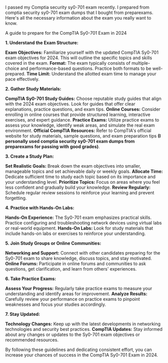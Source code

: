 I passed my Comptia security sy0-701 exam recently. I prepared from comptia security sy0-701 exam dumps that I bought from preparexams. Here's all the necessary information about the exam you really want to know.

A guide to prepare for the CompTIA Sy0-701 Exam in 2024

**1. Understand the Exam Structure:**

**Exam Objectives:** Familiarize yourself with the updated CompTIA Sy0-701 exam objectives for 2024. This will outline the specific topics and skills covered in the exam.
**Format:** The exam typically consists of multiple-choice and performance-based questions. Practice both formats to be well-prepared.
**Time Limit:** Understand the allotted exam time to manage your pace effectively.

**2. Gather Study Materials:**

**CompTIA Sy0-701 Study Guides:** Choose reputable study guides that align with the 2024 exam objectives. Look for guides that offer clear explanations, practice questions, and exam tips.
**Online Courses:** Consider enrolling in online courses that provide structured learning, interactive exercises, and expert guidance.
**Practice Exams:** Utilize practice exams to assess your knowledge, identify weak areas, and simulate the real exam environment.
**Official CompTIA Resources:** Refer to CompTIA's official website for study materials, sample questions, and exam preparation tips **(I personally used comptia security sy0-701 exam dumps from preparexams for passing with good grades)**.

**3. Create a Study Plan:**

**Set Realistic Goals:** Break down the exam objectives into smaller, manageable topics and set achievable daily or weekly goals.
**Allocate Time:** Dedicate sufficient time to study each topic based on its importance and your understanding level.
**Prioritize Topics:** Focus on areas where you feel less confident and gradually build your knowledge.
**Review Regularly:** Schedule regular review sessions to reinforce your learning and prevent forgetting.

**4. Practice with Hands-On Labs:**

**Hands-On Experience:** The Sy0-701 exam emphasizes practical skills. Practice configuring and troubleshooting network devices using virtual labs or real-world equipment.
**Hands-On Labs:** Look for study materials that include hands-on labs or exercises to reinforce your understanding.

**5. Join Study Groups or Online Communities:**

**Networking and Support:** Connect with other candidates preparing for the Sy0-701 exam to share knowledge, discuss topics, and stay motivated.
**Online Forums:** Participate in online forums and communities to ask questions, get clarification, and learn from others' experiences.

**6. Take Practice Exams:**

**Assess Your Progress:** Regularly take practice exams to measure your understanding and identify areas for improvement.
**Analyze Results:** Carefully review your performance on practice exams to pinpoint weaknesses and focus your studies accordingly.

**7. Stay Updated:**

**Technology Changes:** Keep up with the latest developments in networking technologies and security best practices.
**CompTIA Updates:** Stay informed about any changes or updates to the Sy0-701 exam objectives or recommended resources.

By following these guidelines and dedicating consistent effort, you can increase your chances of success in the CompTIA Sy0-701 Exam in 2024.
